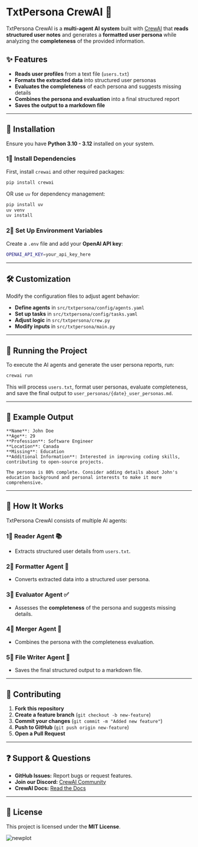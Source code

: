# TxtPersona CrewAI 🚀  

TxtPersona CrewAI is a **multi-agent AI system** built with [CrewAI](https://crewai.com) that **reads structured user notes** and generates a **formatted user persona** while analyzing the **completeness** of the provided information.  

## ✨ Features  
- **Reads user profiles** from a text file (`users.txt`)  
- **Formats the extracted data** into structured user personas  
- **Evaluates the completeness** of each persona and suggests missing details  
- **Combines the persona and evaluation** into a final structured report  
- **Saves the output to a markdown file**  

---

## 📛 Installation  
Ensure you have **Python 3.10 - 3.12** installed on your system.  

### **1⃣ Install Dependencies**  
First, install `crewai` and other required packages:  
```bash
pip install crewai
```
OR use `uv` for dependency management:  
```bash
pip install uv
uv venv
uv install
```

### **2⃣ Set Up Environment Variables**  
Create a `.env` file and add your **OpenAI API key**:  
```bash
OPENAI_API_KEY=your_api_key_here
```

---

## 🛠️ Customization  
Modify the configuration files to adjust agent behavior:  
- **Define agents** in `src/txtpersona/config/agents.yaml`  
- **Set up tasks** in `src/txtpersona/config/tasks.yaml`  
- **Adjust logic** in `src/txtpersona/crew.py`  
- **Modify inputs** in `src/txtpersona/main.py`  

---

## 🚀 Running the Project  
To execute the AI agents and generate the user persona reports, run:  
```bash
crewai run
```
This will process `users.txt`, format user personas, evaluate completeness, and save the final output to `user_personas/{date}_user_personas.md`.

---

## 📄 Example Output  
```
**Name**: John Doe  
**Age**: 29  
**Profession**: Software Engineer  
**Location**: Canada  
**Missing**: Education  
**Additional Information**: Interested in improving coding skills, contributing to open-source projects.  

The persona is 80% complete. Consider adding details about John's education background and personal interests to make it more comprehensive.
```

---

## 🏰 How It Works  
TxtPersona CrewAI consists of multiple AI agents:  

### **1⃣ Reader Agent 📚**  
- Extracts structured user details from `users.txt`.  

### **2⃣ Formatter Agent 📝**  
- Converts extracted data into a structured user persona.  

### **3⃣ Evaluator Agent ✅**  
- Assesses the **completeness** of the persona and suggests missing details.  

### **4⃣ Merger Agent 🔗**  
- Combines the persona with the completeness evaluation.  

### **5⃣ File Writer Agent 💾**  
- Saves the final structured output to a markdown file.  

---

## 🌟 Contributing  
1. **Fork this repository**  
2. **Create a feature branch** (`git checkout -b new-feature`)  
3. **Commit your changes** (`git commit -m "Added new feature"`)  
4. **Push to GitHub** (`git push origin new-feature`)  
5. **Open a Pull Request**  

---

## ❓ Support & Questions  
- **GitHub Issues:** Report bugs or request features.  
- **Join our Discord:** [CrewAI Community](https://discord.com/invite/X4JWnZnxPb)  
- **CrewAI Docs:** [Read the Docs](https://docs.crewai.com)  

---

## 🐜 License  
This project is licensed under the **MIT License**.


![newplot](https://github.com/user-attachments/assets/94fa5527-751d-4a84-89c6-a4354595951e)

